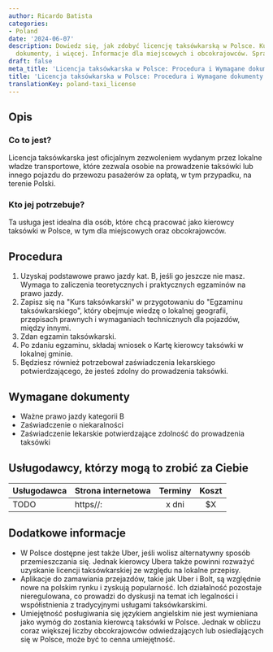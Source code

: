 ```yaml
---
author: Ricardo Batista
categories:
- Poland
date: '2024-06-07'
description: Dowiedz się, jak zdobyć licencję taksówkarską w Polsce. Kurs, egzamin,
  dokumenty, i więcej. Informacje dla miejscowych i obcokrajowców. Sprawdź teraz!
draft: false
meta_title: 'Licencja taksówkarska w Polsce: Procedura i Wymagane dokumenty'
title: 'Licencja taksówkarska w Polsce: Procedura i Wymagane dokumenty'
translationKey: poland-taxi_license
---
```



## Opis
### Co to jest?
Licencja taksówkarska jest oficjalnym zezwoleniem wydanym przez lokalne władze transportowe, które zezwala osobie na prowadzenie taksówki lub innego pojazdu do przewozu pasażerów za opłatą, w tym przypadku, na terenie Polski.

### Kto jej potrzebuje?
Ta usługa jest idealna dla osób, które chcą pracować jako kierowcy taksówki w Polsce, w tym dla miejscowych oraz obcokrajowców.

## Procedura
1. Uzyskaj podstawowe prawo jazdy kat. B, jeśli go jeszcze nie masz. Wymaga to zaliczenia teoretycznych i praktycznych egzaminów na prawo jazdy.
2. Zapisz się na "Kurs taksówkarski" w przygotowaniu do "Egzaminu taksówkarskiego", który obejmuje wiedzę o lokalnej geografii, przepisach prawnych i wymaganiach technicznych dla pojazdów, między innymi.
3. Zdan egzamin taksówkarski.
4. Po zdaniu egzaminu, składaj wniosek o Kartę kierowcy taksówki w lokalnej gminie.
5. Będziesz również potrzebował zaświadczenia lekarskiego potwierdzającego, że jesteś zdolny do prowadzenia taksówki.

## Wymagane dokumenty
- Ważne prawo jazdy kategorii B
- Zaświadczenie o niekaralności
- Zaświadczenie lekarskie potwierdzające zdolność do prowadzenia taksówki

## Usługodawcy, którzy mogą to zrobić za Ciebie

| Usługodawca      |     Strona internetowa     |     Terminy    |       Koszt      |
| --------------- | --------------- |  :-------------: | :-------------: |
| TODO      |  https//:       |      x dni      |        $X       |

## Dodatkowe informacje
- W Polsce dostępne jest także Uber, jeśli wolisz alternatywny sposób przemieszczania się. Jednak kierowcy Ubera także powinni rozważyć uzyskanie licencji taksówkarskiej ze względu na lokalne przepisy.
- Aplikacje do zamawiania przejazdów, takie jak Uber i Bolt, są względnie nowe na polskim rynku i zyskują popularność. Ich działalność pozostaje nieregulowana, co prowadzi do dyskusji na temat ich legalności i współistnienia z tradycyjnymi usługami taksówkarskimi.
- Umiejętność posługiwania się językiem angielskim nie jest wymieniana jako wymóg do zostania kierowcą taksówki w Polsce. Jednak w obliczu coraz większej liczby obcokrajowców odwiedzających lub osiedlających się w Polsce, może być to cenna umiejętność.